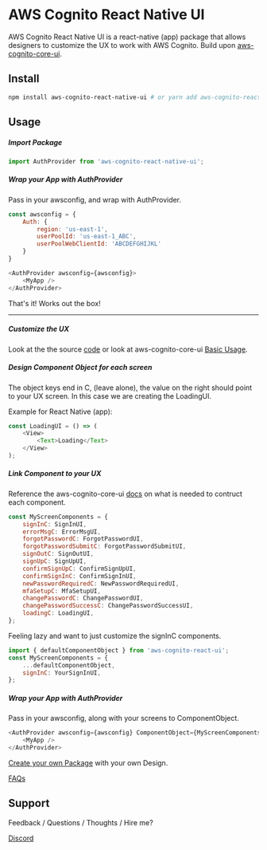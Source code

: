 # AWS Cognito React Native UI

AWS Cognito React Native UI is a react-native (app) package that allows designers to customize the UX to work with AWS Cognito. Build upon [aws-cognito-core-ui](https://github.com/luke-guan/aws-cognito-core-ui).

## Install

```bash
npm install aws-cognito-react-native-ui # or yarn add aws-cognito-react-native-ui
```

## Usage

##### Import Package

```javascript
import AuthProvider from 'aws-cognito-react-native-ui';
```

##### Wrap your App with AuthProvider

Pass in your awsconfig, and wrap with AuthProvider.

```javascript
const awsconfig = {
    Auth: {
        region: 'us-east-1',
        userPoolId: 'us-east-1_ABC',
        userPoolWebClientId: 'ABCDEFGHIJKL'
    }
}

<AuthProvider awsconfig={awsconfig}>
    <MyApp />
</AuthProvider>
```

That's it! Works out the box!

---

##### Customize the UX

Look at the the source [code](src/auth-ui) or look at aws-cognito-core-ui [Basic Usage](https://github.com/luke-guan/aws-cognito-core-ui).

##### Design Component Object for each screen

The object keys end in C, (leave alone), the value on the right should point to your UX screen. In this case we are creating the LoadingUI.

Example for React Native (app):

```javascript
const LoadingUI = () => (
    <View>
        <Text>Loading</Text>
    </View>
);
```

##### Link Component to your UX

Reference the aws-cognito-core-ui [docs](https://github.com/luke-guan/aws-cognito-core-ui) on what is needed to contruct each component.

```javascript
const MyScreenComponents = {
    signInC: SignInUI,
    errorMsgC: ErrorMsgUI,
    forgotPasswordC: ForgotPasswordUI,
    forgotPasswordSubmitC: ForgotPasswordSubmitUI,
    signOutC: SignOutUI,
    signUpC: SignUpUI,
    confirmSignUpC: ConfirmSignUpUI,
    confirmSignInC: ConfirmSignInUI,
    newPasswordRequiredC: NewPasswordRequiredUI,
    mfaSetupC: MfaSetupUI,
    changePasswordC: ChangePasswordUI,
    changePasswordSuccessC: ChangePasswordSuccessUI,
    loadingC: LoadingUI,
};
```

Feeling lazy and want to just customize the signInC components.

```javascript
import { defaultComponentObject } from 'aws-cognito-react-ui';
const MyScreenComponents = {
    ...defaultComponentObject,
    signInC: YourSignInUI,
};
```

##### Wrap your App with AuthProvider

Pass in your awsconfig, along with your screens to ComponentObject.

```javascript
<AuthProvider awsconfig={awsconfig} ComponentObject={MyScreenComponents}>
    <MyApp />
</AuthProvider>
```

[Create your own Package](docs/createPackage.md) with your own Design.

[FAQs](docs/FAQs.md)

## Support

Feedback / Questions / Thoughts / Hire me?

[Discord](https://discord.gg/Mfwc5sg)
